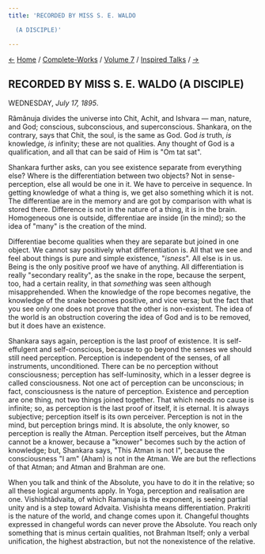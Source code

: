 ```yaml
---
title: 'RECORDED BY MISS S. E. WALDO

  (A DISCIPLE)'

---
```

<div>

[←](24_tuesday_july_16.htm) [Home](../../../index.htm) /
[Complete-Works](../../complete_works.htm) / [Volume
7](../volume_7_contents.htm) / [Inspired
Talks](inspired_talks_contents.htm) / [→](26_thursday_july_18.htm)

  

## RECORDED BY MISS S. E. WALDO (A DISCIPLE)

WEDNESDAY, *July 17, 1895*.

Râmânuja divides the universe into Chit, Achit, and Ishvara — man,
nature, and God; conscious, subconscious, and superconscious. Shankara,
on the contrary, says that Chit, the soul, is the same as God. God *is*
truth, *is* knowledge, *is* infinity; these are not qualities. Any
thought of God is a qualification, and all that can be said of Him is
"Om tat sat".

Shankara further asks, can you see existence separate from everything
else? Where is the differentiation between two objects? Not in
sense-perception, else all would be one in it. We have to perceive in
sequence. In getting knowledge of what a thing is, we get also something
which it is not. The differentiae are in the memory and are got by
comparison with what is stored there. Difference is not in the nature of
a thing, it is in the brain. Homogeneous one is outside, differentiae
are inside (in the mind); so the idea of "many" is the creation of the
mind.

Differentiae become qualities when they are separate but joined in one
object. We cannot say positively what differentiation is. All that we
see and feel about things is pure and simple existence, "*isness*". All
else is in us. Being is the only positive proof we have of anything. All
differentiation is really "secondary reality", as the snake in the rope,
because the serpent, too, had a certain reality, in that *something* was
seen although misapprehended. When the knowledge of the rope becomes
negative, the knowledge of the snake becomes positive, and vice versa;
but the fact that you see only one does not prove that the other is
non-existent. The idea of the world is an obstruction covering the idea
of God and is to be removed, but it does have an existence.

Shankara says again, perception is the last proof of existence. It is
self-effulgent and self-conscious, because to go beyond the senses we
should still need perception. Perception is independent of the senses,
of all instruments, unconditioned. There can be no perception without
consciousness; perception has self-luminosity, which in a lesser degree
is called consciousness. Not one act of perception can be unconscious;
in fact, consciousness is the nature of perception. Existence and
perception are one thing, not two things joined together. That which
needs no cause is infinite; so, as perception is the last proof of
itself, it is eternal. It is always subjective; perception itself is its
own perceiver. Perception is not in the mind, but perception brings
mind. It is absolute, the only knower, so perception is really the
Atman. Perception itself perceives, but the Atman cannot be a knower,
because a "knower" becomes such by the action of knowledge; but,
Shankara says, "This Atman is not I", because the consciousness "I am"
(Aham) is not in the Atman. We are but the reflections of that Atman;
and Atman and Brahman are one.

When you talk and think of the Absolute, you have to do it in the
relative; so all these logical arguments apply. In Yoga, perception and
realisation are one. Vishishtâdvaita, of which Ramanuja is the exponent,
is seeing partial unity and is a step toward Advaita. Vishishta means
differentiation. Prakriti is the nature of the world, and change comes
upon it. Changeful thoughts expressed in changeful words can never prove
the Absolute. You reach only something that is minus certain qualities,
not Brahman Itself; only a verbal unification, the highest abstraction,
but not the nonexistence of the relative.

</div>
